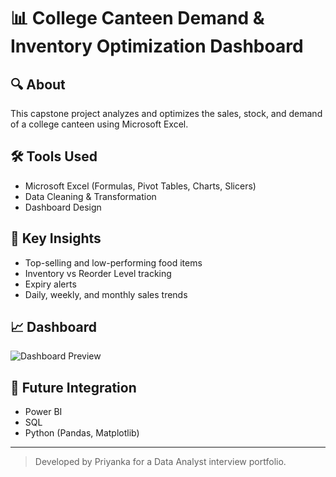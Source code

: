 # 📊 College Canteen Demand & Inventory Optimization Dashboard

## 🔍 About
This capstone project analyzes and optimizes the sales, stock, and demand of a college canteen using Microsoft Excel.

## 🛠 Tools Used
- Microsoft Excel (Formulas, Pivot Tables, Charts, Slicers)
- Data Cleaning & Transformation
- Dashboard Design

## 📌 Key Insights
- Top-selling and low-performing food items
- Inventory vs Reorder Level tracking
- Expiry alerts
- Daily, weekly, and monthly sales trends

## 📈 Dashboard
![Dashboard Preview](dashboard.png)

## 🧠 Future Integration
- Power BI
- SQL
- Python (Pandas, Matplotlib)

---

> Developed by Priyanka for a Data Analyst interview portfolio.
